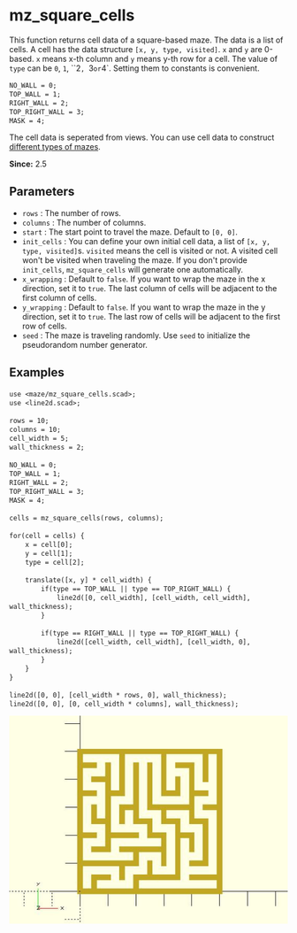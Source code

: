# mz_square_cells

This function returns cell data of a square-based maze. The data is a list of cells. A cell has the data structure `[x, y, type, visited]`. `x` and `y` are 0-based. `x` means x-th column and `y` means y-th row for a cell. The value of `type` can be `0`, `1`, ``2`, `3` or `4`. Setting them to constants is convenient.

	NO_WALL = 0;       
	TOP_WALL = 1;    
	RIGHT_WALL = 2;    
	TOP_RIGHT_WALL = 3; 
	MASK = 4;

The cell data is seperated from views. You can use cell data to construct [different types of mazes](https://www.thingiverse.com/justinsdk/collections/maze-generator).

**Since:** 2.5

## Parameters

- `rows` : The number of rows.
- `columns` : The number of columns.
- `start` : The start point to travel the maze. Default to `[0, 0]`.
- `init_cells` : You can define your own initial cell data, a list of `[x, y, type, visited]`s. `visited` means the cell is visited or not. A visited cell won't be visited when traveling the maze. If you don't provide `init_cells`, `mz_square_cells` will generate one automatically.
- `x_wrapping` : Default to `false`. If you want to wrap the maze in the x direction, set it to `true`. The last column of cells will be adjacent to the first column of cells.
- `y_wrapping` : Default to `false`. If you want to wrap the maze in the y direction, set it to `true`. The last row of cells will be adjacent to the first row of cells.
- `seed` : The maze is traveling randomly. Use `seed` to initialize the pseudorandom number generator.

## Examples
    
	use <maze/mz_square_cells.scad>;
	use <line2d.scad>;

	rows = 10;
	columns = 10;
	cell_width = 5;
	wall_thickness = 2;

	NO_WALL = 0;       
	TOP_WALL = 1;    
	RIGHT_WALL = 2;    
	TOP_RIGHT_WALL = 3; 
	MASK = 4;

	cells = mz_square_cells(rows, columns);

	for(cell = cells) {
		x = cell[0];
		y = cell[1];
		type = cell[2];
		
		translate([x, y] * cell_width) {
			if(type == TOP_WALL || type == TOP_RIGHT_WALL) {
				line2d([0, cell_width], [cell_width, cell_width], wall_thickness);
			}
			
			if(type == RIGHT_WALL || type == TOP_RIGHT_WALL) {
				line2d([cell_width, cell_width], [cell_width, 0], wall_thickness);
			}	
		}
	}

	line2d([0, 0], [cell_width * rows, 0], wall_thickness);
	line2d([0, 0], [0, cell_width * columns], wall_thickness);

![mz_square_cells](images/lib3x-mz_square_cells-1.JPG)

